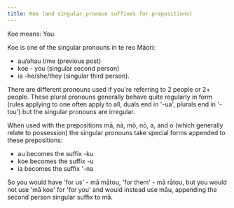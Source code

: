 ```yaml
---
title: Koe (and singular pronoun suffixes for prepositions)
---
```


Koe means: You.

Koe is one of the singular pronouns in te reo Māori:
- au/ahau I/me (previous post)
- koe - you (singular second person)
- ia -he/she/they (singular third person).

There are different pronouns used if you're referring to 2 people or 2+ people. These plural pronouns generally behave quite regularly in form (rules applying to one often apply to all, duals end in '-ua', plurals end in '-tou') but the singular pronouns are irregular.

When used with the prepositions mā, nā, mō, nō, a, and o (which generally relate to possession) the singular pronouns take special forms appended to these prepositions:
- au becomes the suffix -ku
- koe becomes the suffix -u
- ia becomes the suffix '-na

So you would have 'for us' - mā mātou, 'for them' - mā rātou, but you would not use 'mā koe' for 'for you' and would instead use māu, appending the second person singular suffix to mā.